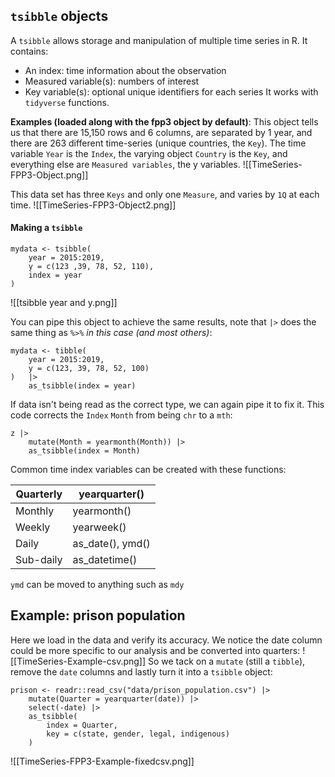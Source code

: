
## `tsibble` objects
A `tsibble` allows storage and manipulation of multiple time series in R.  It contains:
- An index: time information about the observation
- Measured variable(s): numbers of interest
- Key variable(s): optional unique identifiers for each series
It works with `tidyverse` functions.

**Examples (loaded along with the fpp3 object by default)**:
This object tells us that there are 15,150 rows and 6 columns, are separated by 1 year, and there are 263 different time-series (unique countries, the `Key`).  The time variable `Year` is the `Index`, the varying object `Country` is the `Key`, and everything else are `Measured variables`, the y variables.
![[TimeSeries-FPP3-Object.png]]

This data set has three `Keys` and only one `Measure`, and varies by `1Q` at each time.
![[TimeSeries-FPP3-Object2.png]]

#### Making a `tsibble`
```
mydata <- tsibble(
	year = 2015:2019, 
	y = c(123 ,39, 78, 52, 110), 
	index = year
)
```
![[tsibble year and y.png]]

You can pipe this object to achieve the same results, note that `|>` does the same thing as `%>%` *in this case (and most others)*:
```
mydata <- tibble(
	year = 2015:2019, 
	y = c(123, 39, 78, 52, 100)
)   |>
	as_tsibble(index = year)
```
If data isn't being read as the correct type, we can again pipe it to fix it.  This code corrects the `Index` `Month` from being `chr` to a `mth`:
```
z |>
	mutate(Month = yearmonth(Month)) |> 
	as_tsibble(index = Month)
```

Common time index variables can be created with these functions:

| Quarterly | yearquarter()    |
| --------- | ---------------- |
| Monthly   | yearmonth()      |
| Weekly    | yearweek()       |
| Daily     | as_date(), ymd() |
| Sub-daily | as_datetime()    |
`ymd` can be moved to anything such as `mdy`

## Example: prison population
Here we load in the data and verify its accuracy.  We notice the date column could be more specific to our analysis and be converted into quarters:
![[TimeSeries-Example-csv.png]]
So we tack on a `mutate` (still a `tibble`), remove the `date` columns and lastly turn it into a `tsibble` object:
```
prison <- readr::read_csv("data/prison_population.csv") |> 
	mutate(Quarter = yearquarter(date)) |> 
	select(-date) |> 
	as_tsibble(
		index = Quarter, 
		key = c(state, gender, legal, indigenous)
	)
```
![[TimeSeries-FPP3-Example-fixedcsv.png]]
